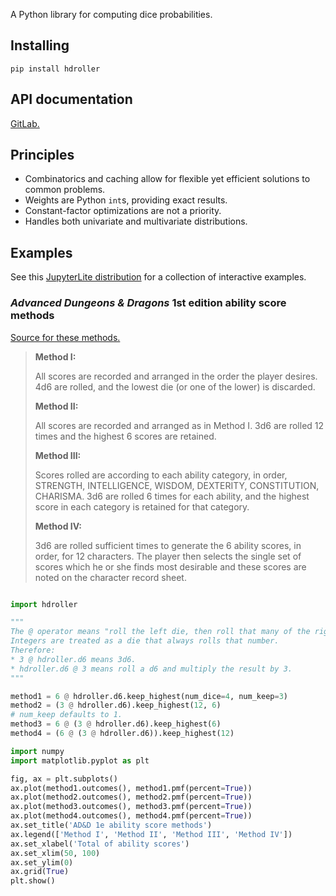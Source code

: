 A Python library for computing dice probabilities.

## Installing

```
pip install hdroller
```

## API documentation

[GitLab.](https://highdiceroller.gitlab.io/hdroller/apidoc/hdroller.html)

## Principles

* Combinatorics and caching allow for flexible yet efficient solutions to common problems.
* Weights are Python `int`s, providing exact results.
* Constant-factor optimizations are not a priority.
* Handles both univariate and multivariate distributions.

## Examples

See this [JupyterLite distribution](https://highdiceroller.gitlab.io/hdroller/notebooks/lab/index.html) for a collection of interactive examples.

### *Advanced Dungeons & Dragons* 1st edition ability score methods

[Source for these methods.](https://www.reddit.com/r/dndnext/comments/6gv1qn/gary_gygaxs_ability_score_creation_methods_from)

> **Method I:**
>
> All scores are recorded and arranged in the order the player desires. 4d6 are rolled, and the lowest die (or one of the lower) is discarded.
>
> **Method II:**
>
> All scores are recorded and arranged as in Method I. 3d6 are rolled 12 times and the highest 6 scores are retained.
>
> **Method III:**
>
> Scores rolled are according to each ability category, in order, STRENGTH, INTELLIGENCE, WISDOM, DEXTERITY, CONSTITUTION, CHARISMA. 3d6 are rolled 6 times for each ability, and the highest score in each category is retained for that category.
>
> **Method IV:**
>
> 3d6 are rolled sufficient times to generate the 6 ability scores, in order, for 12 characters. The player then selects the single set of scores which he or she finds most desirable and these scores are noted on the character record sheet.

```python

import hdroller

"""
The @ operator means "roll the left die, then roll that many of the right die and sum".
Integers are treated as a die that always rolls that number.
Therefore:
* 3 @ hdroller.d6 means 3d6.
* hdroller.d6 @ 3 means roll a d6 and multiply the result by 3.
"""

method1 = 6 @ hdroller.d6.keep_highest(num_dice=4, num_keep=3)
method2 = (3 @ hdroller.d6).keep_highest(12, 6)
# num_keep defaults to 1.
method3 = 6 @ (3 @ hdroller.d6).keep_highest(6)
method4 = (6 @ (3 @ hdroller.d6)).keep_highest(12)

import numpy
import matplotlib.pyplot as plt

fig, ax = plt.subplots()
ax.plot(method1.outcomes(), method1.pmf(percent=True))
ax.plot(method2.outcomes(), method2.pmf(percent=True))
ax.plot(method3.outcomes(), method3.pmf(percent=True))
ax.plot(method4.outcomes(), method4.pmf(percent=True))
ax.set_title('AD&D 1e ability score methods')
ax.legend(['Method I', 'Method II', 'Method III', 'Method IV'])
ax.set_xlabel('Total of ability scores')
ax.set_xlim(50, 100)
ax.set_ylim(0)
ax.grid(True)
plt.show()
```

